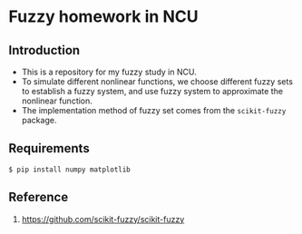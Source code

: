 # Fuzzy homework in NCU
## Introduction
* This is a repository for my fuzzy study in NCU.
* To simulate different nonlinear functions, we choose different fuzzy sets to establish a fuzzy system, and use fuzzy system to approximate the nonlinear function.
* The implementation method of fuzzy set comes from the `scikit-fuzzy` package.
## Requirements
    $ pip install numpy matplotlib
## Reference
1. https://github.com/scikit-fuzzy/scikit-fuzzy

